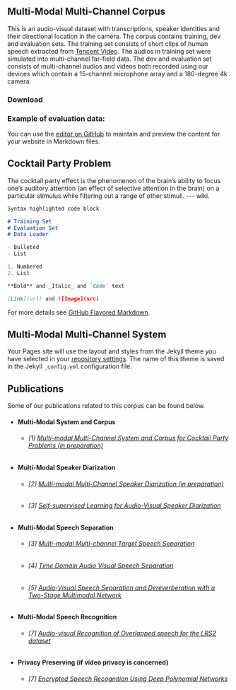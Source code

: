## Multi-Modal Multi-Channel Corpus  

This is an audio-visual dataset with transcriptions, speaker identities and their directional location in the camera. The corpus contains training, dev and evaluation sets. The training set consists of short clips of human speech extracted from [Tencent Video](https://v.qq.com/). The audios in training set were simulated into multi-channel far-field data. The dev and evaluation set consists of multi-channel audios and videos both recorded using our devices which contain a 15-channel microphone array and a 180-degree 4k camera. 

 ### Download

 ### Example of evaluation data:

You can use the [editor on GitHub](https://github.com/ZhangAustin/cocktail_party/edit/master/README.md) to maintain and preview the content for your website in Markdown files.


## Cocktail Party Problem

The cocktail party effect is the phenomenon of the brain’s ability to focus one’s auditory attention (an effect of selective attention in the brain) on a particular stimulus while filtering out a range of other stimuli. --- wiki.



```markdown
Syntax highlighted code block

# Training Set
# Evaluation Set
# Data Loader

- Bulleted
- List

1. Numbered
2. List

**Bold** and _Italic_ and `Code` text

[Link](url) and ![Image](src)
```

For more details see [GitHub Flavored Markdown](https://guides.github.com/features/mastering-markdown/).

## Multi-Modal Multi-Channel System

Your Pages site will use the layout and styles from the Jekyll theme you have selected in your [repository settings](https://github.com/ZhangAustin/cocktail_party/settings). The name of this theme is saved in the Jekyll `_config.yml` configuration file.

## Publications

Some of our publications related to this corpus can be found below.

* #### Multi-Modal System and Corpus
  *  ###### [1] [Multi-modal Multi-Channel System and Corpus for Cocktail Party Problems (in preparation)]()

* #### Multi-Modal Speaker Diarization
  *  ###### [2] [Multi-modal Multi-Channel Speaker Diarization (in preparation)]()
  *  ###### [3] [Self-supervised Learning for Audio-Visual Speaker Diarization](https://arxiv.org/abs/2002.05314)

* #### Multi-Modal Speech Separation
  *  ###### [3] [Multi-modal Multi-channel Target Speech Separation](https://arxiv.org/abs/2003.07032)
  *  ###### [4] [Time Domain Audio Visual Speech Separation](https://arxiv.org/abs/1904.03760)
  *  ###### [5] [Audio-Visual Speech Separation and Dereverberation with a Two-Stage Multimodal Network](https://arxiv.org/abs/1909.07352)

* #### Multi-Modal Speech Recognition
  *  ###### [7] [Audio-visual Recognition of Overlapped speech for the LRS2 dataset](https://arxiv.org/abs/2001.01656.pdf)

* #### Privacy Preserving (if video privacy is concerned)
  *  ###### [7] [Encrypted Speech Recognition Using Deep Polynomial Networks](https://arxiv.org/abs/1905.05605)

